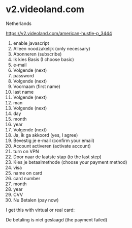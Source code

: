 # v2.videoland.com

Netherlands

<https://v2.videoland.com/american-hustle-p_3444>

1. enable javascript
2. Alleen noodzakelijk (only necessary)
3. Abonneren (subscribe)
4. Ik kies Basis (I choose basic)
5. e-mail
6. Volgende (next)
7. password
8. Volgende (next)
9. Voornaam (first name)
10. last name
11. Volgende (next)
12. man
13. Volgende (next)
14. day
15. month
16. year
17. Volgende (next)
18. Ja, ik ga akkoord (yes, I agree)
19. Bevestig je e-mail (confirm your email)
20. Account activeren (activate account)
21. turn on VPN
22. Door naar de laatste stap (to the last step)
23. Kies je betaalmethode (choose your payment method)
24. visa
25. name on card
26. card number
27. month
28. year
29. CVV
30. Nu Betalen (pay now)

I get this with virtual or real card:

De betaling is niet geslaagd (the payment failed)
